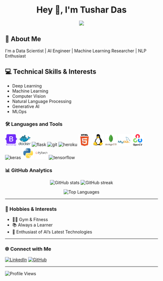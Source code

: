 <h1 align="center">Hey 👋, I'm Tushar Das</h1>

<p align="center">
  <img src="https://readme-typing-svg.herokuapp.com?size=22&color=00FF99&width=650&center=true&vCenter=true&lines=AI+Engineer;Data+Scientist;Machine+Learning+Researcher;Deep+Learning+Practitioner;Natural+Language+Processing+Enthusiast;Transformer+Architectures+Expert" />
</p>

## 🚀 About Me
I'm a Data Scientist | AI Engineer | Machine Learning Researcher | NLP Enthusiast

## 💻 Technical Skills & Interests
- Deep Learning
- Machine Learning
- Computer Vision
- Natural Language Processing
- Generative AI
- MLOps

### 🛠 Languages and Tools
<p align="left"> 
  <img src="https://raw.githubusercontent.com/devicons/devicon/master/icons/bootstrap/bootstrap-plain-wordmark.svg" alt="bootstrap" width="40" height="40"/> 
  <img src="https://raw.githubusercontent.com/devicons/devicon/master/icons/docker/docker-original-wordmark.svg" alt="docker" width="40" height="40"/> 
  <img src="https://www.vectorlogo.zone/logos/pocoo_flask/pocoo_flask-icon.svg" alt="flask" width="40" height="40"/> 
  <img src="https://www.vectorlogo.zone/logos/git-scm/git-scm-icon.svg" alt="git" width="40" height="40"/> 
  <img src="https://www.vectorlogo.zone/logos/heroku/heroku-icon.svg" alt="heroku" width="40" height="40"/> 
  <img src="https://raw.githubusercontent.com/devicons/devicon/master/icons/html5/html5-original-wordmark.svg" alt="html5" width="40" height="40"/> 
  <img src="https://raw.githubusercontent.com/devicons/devicon/master/icons/linux/linux-original.svg" alt="linux" width="40" height="40"/> 
  <img src="https://raw.githubusercontent.com/devicons/devicon/master/icons/mongodb/mongodb-original-wordmark.svg" alt="mongodb" width="40" height="40"/> 
  <img src="https://raw.githubusercontent.com/devicons/devicon/master/icons/mysql/mysql-original-wordmark.svg" alt="mysql" width="40" height="40"/> 
  <img src="https://raw.githubusercontent.com/devicons/devicon/master/icons/opencv/opencv-original-wordmark.svg" alt="opencv" width="40" height="40"/> 
  <img src="https://www.vectorlogo.zone/logos/keras/keras-icon.svg" alt="keras" width="40" height="40"/> 
  <img src="https://raw.githubusercontent.com/devicons/devicon/master/icons/python/python-original.svg" alt="python" width="40" height="40"/> 
  <img src="https://raw.githubusercontent.com/devicons/devicon/master/icons/pytorch/pytorch-original-wordmark.svg" alt="pytorch" width="40" height="40"/> 
  <img src="https://www.vectorlogo.zone/logos/tensorflow/tensorflow-icon.svg" alt="tensorflow" width="40" height="40"/> 
</p>

### 📊 GitHub Analytics

<p align="center">
  <img src="https://github-readme-stats.vercel.app/api?username=Tushar7012&show_icons=true&theme=tokyonight" alt="GitHub stats" height="165" />
  <img src="https://github-readme-streak-stats.herokuapp.com/?user=Tushar7012&theme=tokyonight" alt="GitHub streak" height="165" />
</p>

<p align="center">
  <img src="https://github-readme-stats.vercel.app/api/top-langs/?username=Tushar7012&layout=compact&theme=tokyonight" alt="Top Languages" />
</p>

---
### 🎯 Hobbies & Interests
- 🏋️‍♂️ Gym & Fitness  
- 📚 Always a Learner  
- 🤖 Enthusiast of AI’s Latest Technologies 

---
### 🌐 Connect with Me
[![LinkedIn](https://img.shields.io/badge/LinkedIn-0077B5?style=for-the-badge&logo=linkedin&logoColor=white)](www.linkedin.com/in/tushar-d-2454a5376)
[![GitHub](https://img.shields.io/badge/GitHub-100000?style=for-the-badge&logo=github&logoColor=white)](https://github.com/Tushar7012)

---

![Profile Views](https://komarev.com/ghpvc/?username=Tushar7012&color=blue&style=flat-square)
